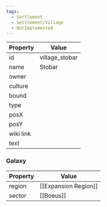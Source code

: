 ```yaml
---
tags:
  - Settlement
  - Settlement/Village
  - NotImplemented
---
```


| Property  | Value          |
| --------- | -------------- |
| id        | village_stobar |
| name      | Stobar         |
| owner     |                |
| culture   |                |
| bound     |                |
| type      |                |
| posX      |                |
| posY      |                |
| wiki link |                |
| text      |                |

### Galaxy
| Property | Value                |
| -------- | -------------------- |
| region   | [[Expansion Region]] |
| sector   | [[Boeus]]            |

